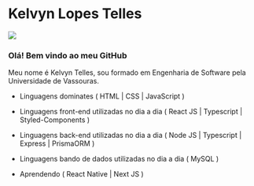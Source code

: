 # Kelvyn Lopes Telles

<div>
<a href="https://www.linkedin.com/in/kelvyn-telles-35775920b/" target="_blank"><img src="https://img.shields.io/badge/-LinkedIn-%230077B5?style=for-the-badge&logo=linkedin&logoColor=white" target="_blank"></a>   
</div>

<h3>Olá! Bem vindo ao meu GitHub</h3>

Meu nome é Kelvyn Telles, sou formado em Engenharia de Software pela Universidade de Vassouras.

- Linguagens dominates ( HTML | CSS | JavaScript ) 
  
- Linguagens front-end utilizadas no dia a dia ( React JS | Typescript | Styled-Components )

- Linguagens back-end utilizadas no dia a dia ( Node JS | Typescript | Express | PrismaORM )

- Linguagens bando de dados utilizadas no dia a dia ( MySQL )

- Aprendendo ( React Native | Next JS ) 


